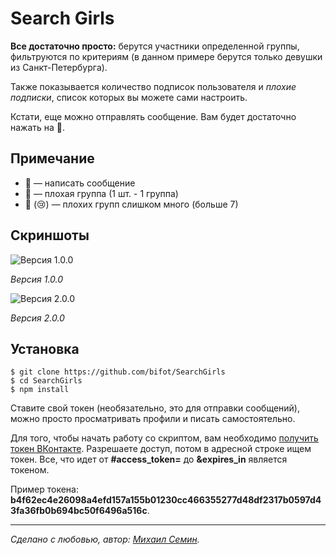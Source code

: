 # Search Girls

**Все достаточно просто:** берутся участники определенной группы, фильтруются по критериям (в данном примере берутся только девушки из Санкт-Петербурга).

Также показывается количество подписок пользователя и *плохие подписки*, список которых вы можете сами настроить.

Кстати, еще можно отправлять сообщение. Вам будет достаточно нажать на 💌.

## Примечание

* 💌 — написать сообщение
* 💩 — плохая группа (1 шт. - 1 группа)
* 💩 (😢) — плохих групп слишком много (больше 7)

## Скриншоты

![Версия 1.0.0](http://bifot.ru/data/uploads/hbch1fvptqi.jpg)

*Версия 1.0.0*

![Версия 2.0.0](http://bifot.ru/data/uploads/2017-01-27_21-15-26.png)

*Версия 2.0.0*

## Установка

```
$ git clone https://github.com/bifot/SearchGirls
$ cd SearchGirls
$ npm install
```

Ставите свой токен (необязательно, это для отправки сообщений), можно просто просматривать профили и писать самостоятельно.

Для того, чтобы начать работу со скриптом, вам необходимо [получить токен ВКонтакте](https://vk.cc/5ZaXHu). Разрешаете доступ, потом в адресной строке ищем токен. Все, что идет от **#access_token=** до **&expires_in** является токеном.

Пример токена: **b4f62ec4e26098a4efd157a155b01230cc466355277d48df2317b0597d43fa36fb0b694bc50f6496a516c**.
_________

*Сделано с любовью, автор: [Михаил Семин](http://bifot.ru).*